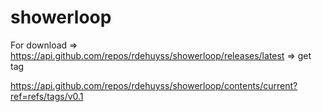 # showerloop

For download
=> https://api.github.com/repos/rdehuyss/showerloop/releases/latest
=> get tag

https://api.github.com/repos/rdehuyss/showerloop/contents/current?ref=refs/tags/v0.1
